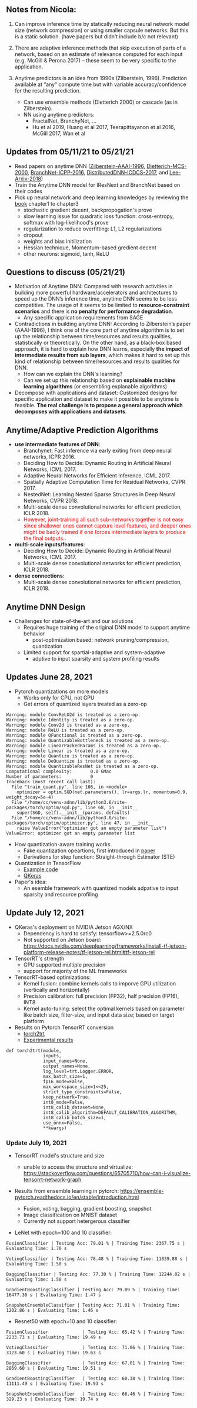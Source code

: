 ## Notes from Nicola:

1. Can improve inference time by statically reducing neural network model size (network compression) or using smaller capsule networks.  But this is a static solution. (have papers but didn’t include b/c not relevant)
 
2. There are adaptive inference methods that skip execution of parts of a network, based on an estimate of relevance computed for each input (e.g. McGill & Perona 2017) – these seem to be very specific to the application.
 
3. Anytime predictors is an idea from 1990s (Zilberstein, 1996). Prediction available at “any” compute time but with variable accuracy/confidence for the resulting prediction. 
    - Can use ensemble methods (Dietterich 2000) or cascade (as in Zilberstein).
    - NN using anytime predictors:
      - FractalNet, BranchyNet, …
      - Hu et al 2019, Huang et al 2017, Teerapittayanon et al 2016, McGill 2017, Wan et al

## Updates from 05/11/21 to 05/21/21
 - Read papers on anytime DNN ([Zilberstein-AAAI-1996](Zilberstein-AAAI-1996.md), [Dietterich-MCS-2000](Dietterich-MCS-2000.md), [BranchNet-ICPP-2016](BranchNet-ICPP-2016.md), [DistributedDNN-ICDCS-2017](DistributedDNN-ICDCS-2017.md), and [Lee-Arxiv-2018](Lee-Arxiv-2018.md))
 - Train the Anytime DNN model for IResNext and BranchNet based on their codes
 - Pick up neural network and deep learning knowledges by reviewing the [book](http://neuralnetworksanddeeplearning.com/) chapter1 to chapter3
   - stochastic gredient decent, backpropogation's prove
   - slow learning issue for quadratic loss function: cross-entropy, softmax with log-likelihood's prove
   - regularization to reduce overfitting: L1, L2 regularizations
   - dropout
   - weights and bias initilization
   - Hessian technique, Momentum-based gredient decent
   - other neurons: sigmoid, tanh, ReLU

## Questions to discuss (05/21/21)
 - Motivation of Anytime DNN: Compared with research activities in building more powerful hardware/accelerators and architectures to speed up the DNN’s inference time, anytime DNN seems to be less competitive. The usage of it seems to be limited to **resource-constraint scenarios** and there is **no penalty for performance degradation**.
   - Any specific application requirements from SAGE
 - Contradictions in building anytime DNN: According to Zilberstein’s paper (AAAI-1996), I think one of the core part of anytime algorithm is to set up the relationship between time/resources and results qualities, statistically or theoretically. On the other hand, as a black-box based approach, it is hard to explain how DNN learns, especially **the impact of intermediate results from sub layers**, which makes it hard to set up this kind of relationship between time/resources and results qualities for DNN.
   - How can we explain the DNN's learning?
   - Can we set up this relationship based on **explainable machine learning algorithms** (or ensembling explanable algorithms)
 - Decompose with applications and dataset: Customized designs for specific application and dataset to make it possible to be anytime is feasible. **The real challenge is to propose a general approach which decomposes with applications and datasets**.

## Anytime/Adaptive Prediction Algorithms
 - **use intermediate features of DNN**:
   - Branchynet: Fast inference via early exiting from deep neural networks, ICPR 2016.
   - Deciding How to Decide: Dynamic Routing in Artificial Neural Networks, ICML 2017.
   - Adaptive Neural Networks for Efficient Inference, ICML 2017.
   - Spatially Adaptive Computation Time for Residual Networks, CVPR 2017.
   - NestedNet: Learning Nested Sparse Structures in Deep Neural Networks, CVPR 2018.
   - Multi-scale dense convolutional networks for efficient prediction, ICLR 2018.
   - <span style="color:red">However, joint-training all such sub-networks together is not easy since shallower ones cannot capture level features, and deeper ones might be badly trained if one forces intermediate layers to produce the final outputs.</span>.
 - **multi-scale inputs/features**:
   - Deciding How to Decide: Dynamic Routing in Artificial Neural Networks, ICML 2017.
   - Multi-scale dense convolutional networks for efficient prediction, ICLR 2018.
 - **dense connections**:
   - Multi-scale dense convolutional networks for efficient prediction, ICLR 2018.

## Anytime DNN Design
 - Challenges for state-of-the-art and our solutions
   - Requires huge training of the original DNN model to support anytime behavior
     - post-optimization based: network pruning/compression, quantization
   - Limited support for spartial-adaptive and system-adaptive
     - adptive to input sparsity and system profiling results

## Updates June 28, 2021
 - Pytorch quantizations on more models
   - Works only for CPU, not GPU
   - Get errors of quantized layers treated as a zero-op
```
Warning: module ConvReLU2d is treated as a zero-op.
Warning: module Identity is treated as a zero-op.
Warning: module Conv2d is treated as a zero-op.
Warning: module ReLU is treated as a zero-op.
Warning: module QFunctional is treated as a zero-op.
Warning: module QuantizableBottleneck is treated as a zero-op.
Warning: module LinearPackedParams is treated as a zero-op.
Warning: module Linear is treated as a zero-op.
Warning: module Quantize is treated as a zero-op.
Warning: module DeQuantize is treated as a zero-op.
Warning: module QuantizableResNet is treated as a zero-op.
Computational complexity:       0.0 GMac
Number of parameters:           0
Traceback (most recent call last):
  File "train_quant.py", line 108, in <module>
    optimizer = optim.SGD(net.parameters(), lr=args.lr, momentum=0.9, weight_decay=5e-4)
  File "/home/cc/venv-adnn/lib/python3.6/site-packages/torch/optim/sgd.py", line 68, in __init__
    super(SGD, self).__init__(params, defaults)
  File "/home/cc/venv-adnn/lib/python3.6/site-packages/torch/optim/optimizer.py", line 47, in __init__
    raise ValueError("optimizer got an empty parameter list")
ValueError: optimizer got an empty parameter list
```
 - How quantization-aware training works
   - Fake quantization opeartions, first introduced in [paper](https://arxiv.org/pdf/1712.05877.pdf)
   - Derivations for step function: Straight-through Estimator (STE)
 - Quantization in TensorFlow
   - [Example code](../codes/tf-quantization-example.py)
   - [QKeras](https://github.com/google/qkeras)
 - Paper's idea:
   - An esemble framework with quantized models adpative to input sparsity and resource profiling

## Update July 12, 2021
 - QKeras's deployment on NVIDIA Jetson AGX/NX
   - Dependency is hard to satisfy: tensorflow>=2.5.0rc0
   - Not supported on Jetson board: https://docs.nvidia.com/deeplearning/frameworks/install-tf-jetson-platform-release-notes/tf-jetson-rel.html#tf-jetson-rel
 - TensorRT's strength
   - GPU supported multiple precision
   - support for majority of the ML frameworks
 - TensorRT-based optimizations:
   - Kernel fusion: combine kernels calls to imporve GPU utilization (vertically and horizontally)
   - Precision calibration: full precision (FP32), half precision (FP16), INT8
   - Kernel auto-tuning: select the optimal kernels based on parameter like batch size, filter-size, and input data size; based on target platform
 - Results on Pytorch TensorRT conversion
   - [torch2trt](https://github.com/NVIDIA-AI-IOT/torch2trt)
   - [Experimental results](../torch2trt-results.md)

```
def torch2trt(module, 
              inputs, 
              input_names=None, 
              output_names=None, 
              log_level=trt.Logger.ERROR, 
              max_batch_size=1,
              fp16_mode=False, 
              max_workspace_size=1<<25, 
              strict_type_constraints=False, 
              keep_network=True, 
              int8_mode=False, 
              int8_calib_dataset=None,
              int8_calib_algorithm=DEFAULT_CALIBRATION_ALGORITHM,
              int8_calib_batch_size=1,
              use_onnx=False,
              **kwargs)
```

### Update July 19, 2021
 - TensorRT model's structure and size
   - unable to access the structure and virtualize: https://stackoverflow.com/questions/65705710/how-can-i-visualize-tensorrt-network-graph
 - Results from ensemble learning in pytorch: https://ensemble-pytorch.readthedocs.io/en/stable/introduction.html
   - Fusion, voting, bagging, gradient boosting, snapshot
   - Image classification on MNIST dataset
   - Currently not support hetergerous classifier

 - LeNet with epoch=100 and 10 classifier:
```
FusionClassifier | Testing Acc: 79.01 % | Training Time: 2367.75 s | Evaluating Time: 1.70 s

VotingClassifier | Testing Acc: 78.48 % | Training Time: 11839.88 s | Evaluating Time: 1.50 s

BaggingClassifier | Testing Acc: 77.30 % | Training Time: 12244.02 s | Evaluating Time: 1.50 s

GradientBoostingClassifier | Testing Acc: 79.09 % | Training Time: 16477.36 s | Evaluating Time: 1.47 s

SnapshotEnsembleClassifier | Testing Acc: 71.01 % | Training Time: 1202.86 s | Evaluating Time: 1.46 s
```

 - Resnet50 with epoch=10 and 10 classifier:
```
FusionClassifier             | Testing Acc: 65.42 % | Training Time: 2233.73 s | Evaluating Time: 19.49 s

VotingClassifier             | Testing Acc: 71.06 % | Training Time: 3123.60 s | Evaluating Time: 19.63 s

BaggingClassifier            | Testing Acc: 67.01 % | Training Time: 2869.60 s | Evaluating Time: 19.51 s

GradientBoostingClassifier   | Testing Acc: 60.38 % | Training Time: 11111.49 s | Evaluating Time: 19.93 s

SnapshotEnsembleClassifier   | Testing Acc: 66.46 % | Training Time: 329.23 s | Evaluating Time: 19.74 s
```